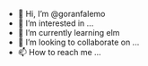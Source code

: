 - 👋 Hi, I’m @goranfalemo
- 👀 I’m interested in ...
- 🌱 I’m currently learning elm
- 💞️ I’m looking to collaborate on ...
- 📫 How to reach me ...

<!---
goranfalemo/goranfalemo is a ✨ special ✨ repository because its `README.md` (this file) appears on your GitHub profile.
You can click the Preview link to take a look at your changes.
--->
